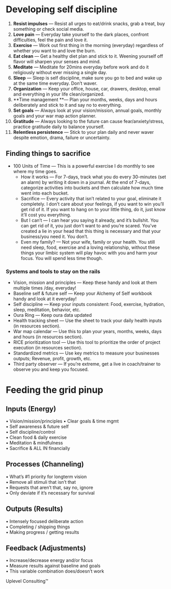 # Developing self discipline
1. **Resist impulses** — Resist all urges to eat/drink snacks, grab a treat, buy something or check social media. 
2. **Love pain** — Everyday take yourself to the dark places, confront difficulties, feel the pain and love it. 
3. **Exercise** — Work out first thing in the morning (everyday) regardless of whether you want to and love the burn.
4. **Eat clean** — Get a healthy diet plan and stick to it. Weening yourself off flavor will sharpen your senses and mind.
5.  **Meditate** — Meditate for 20mins everyday before work and do it religiously without ever missing a single day. 
6.  **Sleep** — Sleep is self discipline, make sure you go to bed and wake up at the same time everyday. Don’t waver.
7.   **Organization** — Keep your office, house, car, drawers, desktop, email and everything in your life clean/organized.
8.   **Time management **— Plan your months, weeks, days and hours deliberately and stick to it and say no to everything. 
9.   **Set goals** — Always look at your vision/mission, annual goals, monthly goals and your war map action planner. 
10.  **Gratitude** — Always looking to the future can cause fear/anxiety/stress, practice gratitude daily to balance yourself.
11.  **Relentless persistence** — Stick to your plan daily and never waver despite emotion, drama, failure or uncertainty. 
## Finding things to sacrifice 
* 100 Units of Time — This is a powerful exercise I do monthly to see where my time goes. 
	* How it works — For 7-days, track what you do every 30-minutes (set an alarm) by writing it down in a journal. At the end of 7-days, categorize activities into buckets and then calculate how much time went into each bucket. 
	* Sacrifice — Every activity that isn’t related to your goal, eliminate it completely. I don’t care about your feelings, if you want to win you’ll get rid of it. If you want to hang on to your little thing, do it, just know it’ll cost you everything. 
	* But I can’t — I can hear you saying it already, and it’s bullshit. You can get rid of it, you just don’t want to and you’re scared. You’ve created a lie in your head that this thing is necessary and that your business/you need it. You don’t. 
	* Even my family? — Not your wife, family or your health. You still need sleep, food, exercise and a loving relationship, without these things your limbic system will play havoc with you and harm your focus. You will spend less time though.
	
### Systems and tools to stay on the rails 
* Vision, mission and principles — Keep these handy and look at them multiple times /day, everyday! 
* Baseline self & future self — Keep your Alchemy of Self workbook handy and look at it everyday! 
* Self discipline — Keep your inputs consistent: Food, exercise, hydration, sleep, meditation, behavior, etc. 
* Oura Ring — Keep oura data updated
* Health tracking sheet — Use the sheet to track your daily health inputs (in resources section). 
* War map calendar — Use this to plan your years, months, weeks, days and hours (in resources section). 
* RICE prioritization tool — Use this tool to prioritize the order of project execution (in resources section). 
* Standardized metrics — Use key metrics to measure your businesses outputs; Revenue, profit, growth, etc. 
* Third party observer — If you’re extreme, get a live in coach/trainer to observe you and keep you focused.

# Feeding the grid pinup

## Inputs (Energy) 
  • Vision/mission/principles 
  • Clear goals & time mgmt   
  • Self awareness & future self   
  • Self discipline/control   
  • Clean food & daily exercise   
  • Meditation & mindfulness   
  • Sacrifice & ALL IN financially 
  
##  Processes (Channeling)   
  • What’s #1 priority for longterm vision   
  • Remove all stimuli that isn’t that   
  • Requests that aren’t that, say no, ignore   
  • Only deviate if it’s necessary for survival 
  
  ## Outputs (Results)   
  • Intensely focused deliberate action   
  • Completing / shipping things   
  • Making progress / getting results 
  
## Feedback (Adjustments)   
  • Increase/decrease energy and/or focus  
  • Measure results against baseline and goals   
  • This variable combination does/doesn’t work
  
  
  Uplevel Consulting™ 
